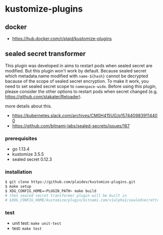 # kustomize-plugins

## docker

- https://hub.docker.com/r/plaid/kustomize-plugins

## sealed secret transformer

This plugin was developed in aims to restart pods when sealed secret are modified. But this plugin won't work by default. Because sealed secret which metadata.name modified with `name-${hash}` cannot be decrypted bacause of the scope of sealed secret encryption. To make it work, you need to set sealed secret scope to `namespace-wide`. Before using this plugin, please consider the other options to restart pods when secret changed (e.g. https://github.com/stakater/Reloader).

more details about this.

- https://kubernetes.slack.com/archives/CM0H415UG/p1574409839114400
- https://github.com/bitnami-labs/sealed-secrets/issues/167

### prerequisites

- go 1.13.4
- kustomize 3.5.5
- sealed secret 0.12.3

### installation

```sh
$ git clone https://github.com/plaidev/kustomize-plugins.git
$ make setup
$ XDG_CONFIG_HOME=<PLUGIN_PATH> make build
# then sealed secret transformer plugin will be built in
# $XDG_CONFIG_HOME/kustomize/plugin/bitnami.com/v1alpha1/sealedsecrettransformer/SealedSecretTransformer.so
```

### test

- unit test: `make unit-test`
- test: `make test`
